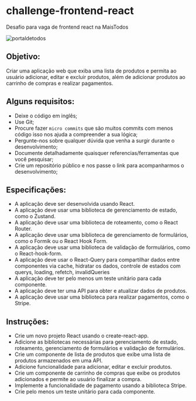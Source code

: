 # challenge-frontend-react

Desafio para vaga de frontend react na MaisTodos

![portaldetodos](https://avatars0.githubusercontent.com/u/56608703?s=400&u=ae31a7a07d28895589b42ed0fcfc102c3d5bccff&v=4)

Objetivo:
---------
Criar uma aplicação web que exiba uma lista de produtos e permita ao usuário adicionar, editar e excluir produtos, além de adicionar produtos ao carrinho de compras e realizar pagamentos.

Alguns requisitos:
------------------
  - Deixe o código em inglês;
  - Use Git;
  - Procure fazer `micro commits` que são muitos commits com menos código isso nos ajuda a compreender a sua lógica;
  - Pergunte-nos sobre qualquer dúvida que venha a surgir durante o desenvolvimento;
  - Documente detalhadamente quaisquer referencias/ferramentas que você pesquisar;
  - Crie um repositório público e nos passe o link para acompanharmos o desenvolvimento;

Especificações:
---------------
- A aplicação deve ser desenvolvida usando React.
- A aplicação deve usar uma biblioteca de gerenciamento de estado, como o Zustand.
- A aplicação deve usar uma biblioteca de roteamento, como o React Router.
- A aplicação deve usar uma biblioteca de gerenciamento de formulários, como o Formik ou o React Hook Form.
- A aplicação deve usar uma biblioteca de validação de formulários, como o React-hook-form.
- A aplicação deve usar o React-Query para compartilhar dados entre componentes via cache, hidratar os dados, controle de estados com querys, loading, refetch, invalidQueries
- A aplicação deve ter pelo menos um teste unitário para cada componente.
- A aplicação deve ter uma API para obter e atualizar dados de produtos.
- A aplicação deve usar uma biblioteca para realizar pagamentos, como o Stripe.

Instruções:
-----------
- Crie um novo projeto React usando o create-react-app.
- Adicione as bibliotecas necessárias para gerenciamento de estado, roteamento, gerenciamento de formulários e validação de formulários.
- Crie um componente de lista de produtos que exibe uma lista de produtos armazenados em uma API.
- Adicione funcionalidade para adicionar, editar e excluir produtos.
- Crie um componente de carrinho de compras que exibe os produtos adicionados e permite ao usuário finalizar a compra.
- Implemente a funcionalidade de pagamento usando a biblioteca Stripe.
- Crie pelo menos um teste unitário para cada componente.
